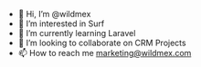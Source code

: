 - 👋 Hi, I’m @wildmex
- 👀 I’m interested in Surf
- 🌱 I’m currently learning Laravel
- 💞️ I’m looking to collaborate on CRM Projects
- 📫 How to reach me marketing@wildmex.com

<!---
wildmex/wildmex is a ✨ special ✨ repository because its `README.md` (this file) appears on your GitHub profile.
You can click the Preview link to take a look at your changes.
--->
